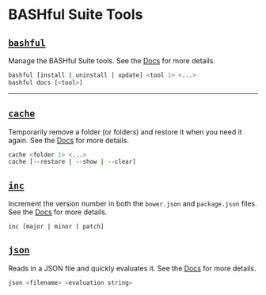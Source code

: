 # BASHful Suite Tools

<link rel="shortcut icon" type="image/png" href="/favicon.png">

## [`bashful`](./bashful.md)

Manage the BASHful Suite tools.
See the [Docs](./bashful.md) for more details.

```sh
bashful [install | uninstall | update] <tool 1> <...>
bashful docs [<tool>]
```

---

## [`cache`](./cache.md)

Temporarily remove a folder (or folders) and restore it when you need it again. 
See the [Docs](./cache.md) for more details.

```sh
cache <folder 1> <...>
cache [--restore | --show | --clear]
```


## [`inc`](./inc.md)

Increment the version number in both the `bower.json` and `package.json` files.
See the [Docs](./inc.md) for more details.

```sh
inc [major | minor | patch]
```


## [`json`](./json.md)

Reads in a JSON file and quickly evaluates it. 
See the [Docs](./json.md) for more details.

```sh
json <filename> <evaluation string>
```